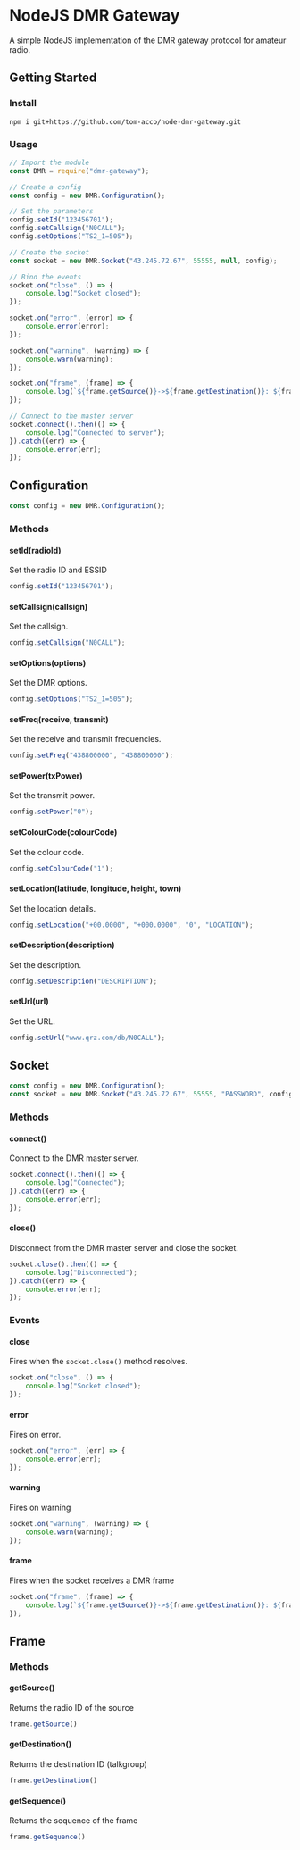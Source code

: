 # NodeJS DMR Gateway
A simple NodeJS implementation of the DMR gateway protocol for amateur radio.

## Getting Started
### Install
```shell
npm i git+https://github.com/tom-acco/node-dmr-gateway.git
```

### Usage
```js
// Import the module
const DMR = require("dmr-gateway");

// Create a config
const config = new DMR.Configuration();

// Set the parameters
config.setId("123456701");
config.setCallsign("N0CALL");
config.setOptions("TS2_1=505");

// Create the socket
const socket = new DMR.Socket("43.245.72.67", 55555, null, config);

// Bind the events
socket.on("close", () => {
    console.log("Socket closed");
});

socket.on("error", (error) => {
    console.error(error);
});

socket.on("warning", (warning) => {
    console.warn(warning);
});

socket.on("frame", (frame) => {
    console.log(`${frame.getSource()}->${frame.getDestination()}: ${frame.getSequence()}`);
});

// Connect to the master server
socket.connect().then(() => {
    console.log("Connected to server");
}).catch((err) => {
    console.error(err);
});
```

## Configuration
```js
const config = new DMR.Configuration();
```

### Methods

#### setId(radioId)
Set the radio ID and ESSID
```js
config.setId("123456701");
```

#### setCallsign(callsign)
Set the callsign.
```js
config.setCallsign("N0CALL");
```

#### setOptions(options)
Set the DMR options.
```js
config.setOptions("TS2_1=505");
```

#### setFreq(receive, transmit)
Set the receive and transmit frequencies.
```js
config.setFreq("438800000", "438800000");
```

#### setPower(txPower)
Set the transmit power.
```js
config.setPower("0");
```

#### setColourCode(colourCode)
Set the colour code.
```js
config.setColourCode("1");
```

#### setLocation(latitude, longitude, height, town)
Set the location details.
```js
config.setLocation("+00.0000", "+000.0000", "0", "LOCATION");
```

#### setDescription(description)
Set the description.
```js
config.setDescription("DESCRIPTION");
```

#### setUrl(url)
Set the URL.
```js
config.setUrl("www.qrz.com/db/N0CALL");
```

## Socket
```js
const config = new DMR.Configuration();
const socket = new DMR.Socket("43.245.72.67", 55555, "PASSWORD", config);
```

### Methods

#### connect()
Connect to the DMR master server.
```js
socket.connect().then(() => {
    console.log("Connected");
}).catch((err) => {
    console.error(err);
});
```

#### close()
Disconnect from the DMR master server and close the socket.
```js
socket.close().then(() => {
    console.log("Disconnected");
}).catch((err) => {
    console.error(err);
});
```

### Events

#### close
Fires when the `socket.close()` method resolves.
```js
socket.on("close", () => {
    console.log("Socket closed");
});
```

#### error
Fires on error.
```js
socket.on("error", (err) => {
    console.error(err);
});
```

#### warning
Fires on warning
```js
socket.on("warning", (warning) => {
    console.warn(warning);
});
```

#### frame
Fires when the socket receives a DMR frame
```js
socket.on("frame", (frame) => {
    console.log(`${frame.getSource()}->${frame.getDestination()}: ${frame.getSequence()}`);
});
```


## Frame

### Methods

#### getSource()
Returns the radio ID of the source
```js
frame.getSource()
```

#### getDestination()
Returns the destination ID (talkgroup)
```js
frame.getDestination()
```

#### getSequence()
Returns the sequence of the frame
```js
frame.getSequence()
```